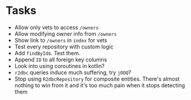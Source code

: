 # Tasks
* Allow only vets to access `/owners`
* Allow modifying owner info from `/owners`
* Show link to `/owners` in `index` for vets
* Test every repository with custom logic
* Add `findById`s. Test them.
* Append `ID` to all foreign key columns
* Look into using coroutines in kotlin?
* `r2dbc` queries induce much suffering, try `jOOQ`?
* Stop using `R2dbcRepository` for composite entities. There's almost nothing to win from it and it's too much pain when it stops detecting them
